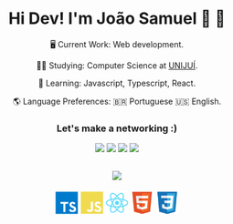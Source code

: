 

<div align="center">
  
  <h1>Hi Dev! I'm João Samuel 👋 🚀</h1>
  <p>🖥️ Current Work: Web development.</p>
  <p>👨‍🎓 Studying: Computer Science at <a href="https://www.unijui.edu.br">UNIJUÍ</a>.</p>
  <p>🌱 Learning: Javascript, Typescript, React.</p>
  <p>🌎 Language Preferences: 🇧🇷 Portuguese 🇺🇸 English.</p>
  <h3>Let's make a networking :)</h3>
  <a href="https://www.instagram.com/joaosamuelgomes/" target="_blank"><img src="https://img.shields.io/badge/Instagram-E4405F?style=for-the-badge&logo=instagram&logoColor=white" target="_blank"></a>
  <a href="https://www.linkedin.com/in/joao-samuel-gomes/" target="_blank"><img src="https://img.shields.io/badge/LinkedIn-0077B5?style=for-the-badge&logo=linkedin&logoColor=white" target="_blank"></a>
  <a href="https://open.spotify.com/user/summer_player" target="_blank"><img src="https://img.shields.io/badge/Spotify-1ED760?&style=for-the-badge&logo=spotify&logoColor=white" target="_blank"></a>
  <a href="https://steamcommunity.com/id/summer_player/" target="_blank"><img src="https://img.shields.io/badge/Steam-000000?style=for-the-badge&logo=steam&logoColor=white" target="_blank"></a>
</div>

##

<div align="center">
<img src="https://github-readme-stats.vercel.app/api?username=joaosamuelgomes&show_icons=true&theme=radical&include_all_commits=true&count_private=true&line_height=30" />
</div>



<div align="center" style="display: inline_block"><br>
  <img align="center" alt="joaosamuelgomes-Typescript" height="40" width="40" src="https://raw.githubusercontent.com/devicons/devicon/master/icons/typescript/typescript-original.svg">
  <img align="center" alt="joaosamuelgomes-Js" height="40" width="40" src="https://raw.githubusercontent.com/devicons/devicon/master/icons/javascript/javascript-plain.svg">
  <img align="center" alt="joaosamuelgomes-React" height="40" width="40" src="https://raw.githubusercontent.com/devicons/devicon/master/icons/react/react-original.svg">
  <img align="center" alt="joaosamuelgomes-HTML" height="40" width="40" src="https://raw.githubusercontent.com/devicons/devicon/master/icons/html5/html5-original.svg">
  <img align="center" alt="joaosamuelgomes-CSS" height="40" width="40" src="https://raw.githubusercontent.com/devicons/devicon/master/icons/css3/css3-original.svg">
 </div>


##
